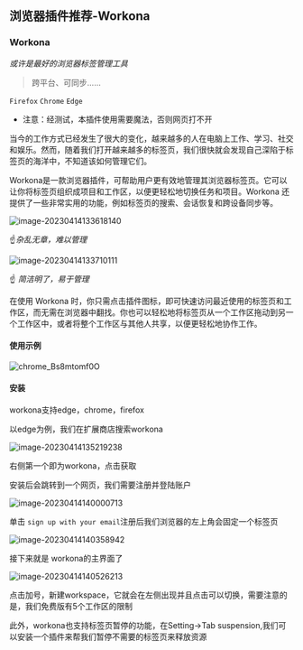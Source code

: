## 浏览器插件推荐-Workona

### Workona

*或许是最好的浏览器标签管理工具*

>   跨平台、可同步......

`Firefox` `Chrome` `Edge`

*   注意：经测试，本插件使用需要魔法，否则网页打不开

当今的工作方式已经发生了很大的变化，越来越多的人在电脑上工作、学习、社交和娱乐。然而，随着我们打开越来越多的标签页，我们很快就会发现自己深陷于标签页的海洋中，不知道该如何管理它们。

Workona是一款浏览器插件，可帮助用户更有效地管理其浏览器标签页。它可以让你将标签页组织成项目和工作区，以便更轻松地切换任务和项目。Workona 还提供了一些非常实用的功能，例如标签页的搜索、会话恢复和跨设备同步等。

![image-20230414133618140](https://gitee.com/leiye87/typora_picture/raw/master/20230414133620.png)

☝*杂乱无章，难以管理*

![image-20230414133710111](https://gitee.com/leiye87/typora_picture/raw/master/20230414133711.png)

☝ *简洁明了，易于管理*

在使用 Workona 时，你只需点击插件图标，即可快速访问最近使用的标签页和工作区，而无需在浏览器中翻找。你也可以轻松地将标签页从一个工作区拖动到另一个工作区中，或者将整个工作区与其他人共享，以便更轻松地协作工作。

#### 使用示例

![chrome_Bs8mtomf0O](https://gitee.com/leiye87/typora_picture/raw/master/20230414134835.gif)

#### 安装

workona支持edge，chrome，firefox

以edge为例，我们在扩展商店搜索workona

![image-20230414135219238](https://gitee.com/leiye87/typora_picture/raw/master/20230414135220.png)

右侧第一个即为workona，点击获取

安装后会跳转到一个网页，我们需要注册并登陆账户

![image-20230414140000713](https://gitee.com/leiye87/typora_picture/raw/master/20230414140002.png)

单击 `sign up with your email`注册后我们浏览器的左上角会固定一个标签页

![image-20230414140358942](https://gitee.com/leiye87/typora_picture/raw/master/20230414140400.png)

接下来就是 workona的主界面了

![image-20230414140526213](https://gitee.com/leiye87/typora_picture/raw/master/20230414140527.png)

点击加号，新建workspace，它就会在左侧出现并且点击可以切换，需要注意的是，我们免费版有5个工作区的限制



此外，workona也支持标签页暂停的功能，在Setting->Tab suspension,我们可以安装一个插件来帮我们暂停不需要的标签页来释放资源